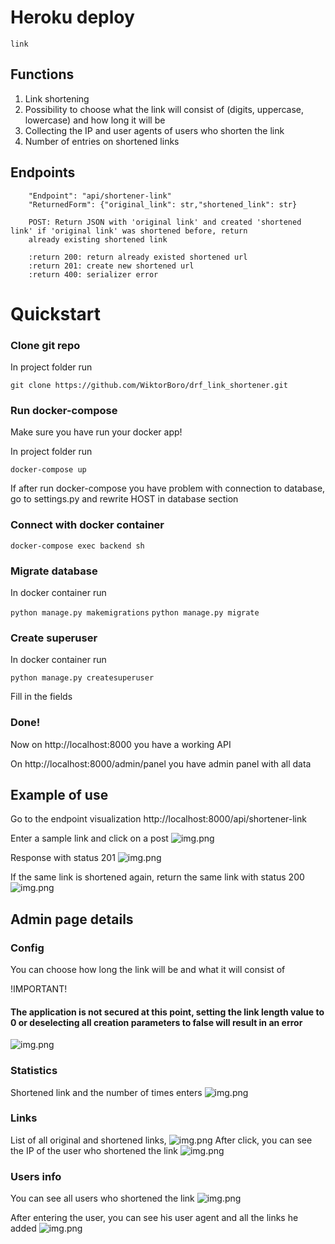 # Heroku deploy

`link`

## Functions

1. Link shortening
2. Possibility to choose what the link will consist of (digits, uppercase, lowercase) and how long it will be
3. Collecting the IP and user agents of users who shorten the link
4. Number of entries on shortened links

## Endpoints 
```
    "Endpoint": "api/shortener-link"
    "ReturnedForm": {"original_link": str,"shortened_link": str}

    POST: Return JSON with 'original link' and created 'shortened link' if 'original link' was shortened before, return
    already existing shortened link

    :return 200: return already existed shortened url
    :return 201: create new shortened url
    :return 400: serializer error
```


# Quickstart

### Clone git repo

In project folder run

`git clone https://github.com/WiktorBoro/drf_link_shortener.git`

### Run docker-compose
Make sure you have run your docker app!

In project folder run

`docker-compose up`

If after run docker-compose you have problem with connection to database, go to settings.py and rewrite HOST in database section

### Connect with docker container

`docker-compose exec backend sh`

### Migrate database
In docker container run

`python manage.py makemigrations`
`python manage.py migrate`

### Create superuser
In docker container run

`python manage.py createsuperuser`

Fill in the fields

### Done!

Now on 
http://localhost:8000
you have a working API

On 
http://localhost:8000/admin/panel
you have admin panel with all data

## Example of use

Go to the endpoint visualization
http://localhost:8000/api/shortener-link

Enter a sample link and click on a post
![img.png](readmeimages/img.png)

Response with status 201
![img.png](readmeimages/img_1.png)

If the same link is shortened again, return the same link with status 200
![img.png](readmeimages/img_2.png)

## Admin page details

### Config 

You can choose how long the link will be and what it will consist of

!IMPORTANT!

#### The application is not secured at this point, setting the link length value to 0 or deselecting all creation parameters to false will result in an error
![img.png](readmeimages/img_3.png)

### Statistics 
Shortened link and the number of times enters
![img.png](readmeimages/img_4.png)

### Links 
List of all original and shortened links, 
![img.png](readmeimages/img_5.png)
After click, you can see the IP of the user who shortened the link
![img.png](readmeimages/img_6.png)

### Users info
You can see all users who shortened the link
![img.png](readmeimages/img_8.png)

After entering the user, you can see his user agent and all the links he added
![img.png](readmeimages/img_7.png)